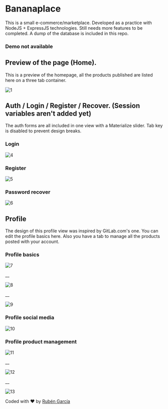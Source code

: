 # Bananaplace

This is a small e-commerce/marketplace. Developed as a practice with NodeJS + ExpressJS technologies. Still needs more features to be completed. A dump of the database is included in this repo.

### Demo not available

## Preview of the page (Home).

This is a preview of the homepage, all the products published are listed here on a three tab container.

![1](screenshots/home.png)


## Auth / Login / Register / Recover. (Session variables aren't added yet)

The auth forms are all included in one view with a Materialize slider. Tab key is disabled to prevent design breaks.

### Login

![4](screenshots/login.png)

### Register

![5](screenshots/register.png)

### Password recover

![6](screenshots/recover.png)

## Profile

The design of this profile view was inspired by GitLab.com's one. You can edit the profile basics here. Also you have a tab to manage all the products posted with your account.

### Profile basics

![7](screenshots/profile1.png)

__

![8](screenshots/profile2.png)

__

![9](screenshots/profile3.png)

### Profile social media

![10](screenshots/profile4.png)

### Profile product management

![11](screenshots/profile5.png)

__

![12](screenshots/profile6.png)

__

![13](screenshots/profile7.png)



Coded with :heart: by [Rubén García](https://rubengarcia.herokuapp.com/)
